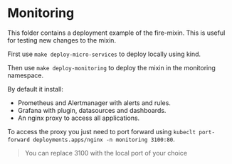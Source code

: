 # Monitoring

This folder contains a deployment example of the fire-mixin.
This is useful for testing new changes to the mixin.

First use `make deploy-micro-services` to deploy locally using kind.

Then use `make deploy-monitoring` to deploy the mixin in the monitoring namespace.

By default it install:

- Prometheus and Alertmanager with alerts and rules.
- Grafana with plugin, datasources and dashboards.
- An nginx proxy to access all applications.

To access the proxy you just need to port forward using `kubeclt port-forward deployments.apps/nginx -n monitoring 3100:80`.

> You can replace 3100 with the local port of your choice
